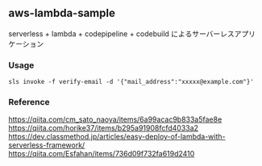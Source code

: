 ## aws-lambda-sample

serverless + lambda + codepipeline + codebuild によるサーバーレスアプリケーション

### Usage

```
sls invoke -f verify-email -d '{"mail_address":"xxxxx@example.com"}'
```

### Reference

https://qiita.com/cm_sato_naoya/items/6a99acac9b833a5fae8e
https://qiita.com/horike37/items/b295a91908fcfd4033a2
https://dev.classmethod.jp/articles/easy-deploy-of-lambda-with-serverless-framework/
https://qiita.com/Esfahan/items/736d09f732fa619d2410

